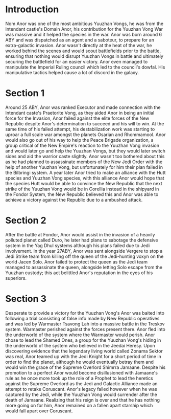 # Introduction

Nom Anor was one of the most ambitious Yuuzhan Vongs, he was from the Intendant castle's Domain Anor, his contribution for the Yuuzhan Vong War was massive and it helped the species in the war.
Anor was born around 6 ABY and was dispatched as an agent and a saboteur, to prepare for an extra-galactic invasion.
Anor wasn't directly at the heat of the war, he worked behind the scenes and would scout battlefields prior to the battle, ensuring that nothing would disrupt Yuuzhan Vongs in battle and ultimately securing the battlefield for an easier victory.
Anor even managed to manipulate the Imperial Ruling council which led to the council's dowfal.
His manipulative tactics helped cause a lot of discord in the galaxy.

# Section 1

Around 25 ABY, Anor was ranked Executor and made connection with the Intendant caste's Praetorite Vong, as they aided Anor in being an initial force for the Invasion, Anor failed against the elite forces of the New Republic despite Anor's determination to succeed and his will to win.
At the same time of his failed attempt, his destabilization work was starting to uproar a full scale war amongst the planets Osarian and Rhommamool.
Anor would also go out of his way to help the Peace Brigade organization, a group critical of the New Empire's reaction to the Yuuzhan Vong invasion and would later go and help the Yuuzhan Vongs, but they would later switch sides and aid the warrior caste slightly.
Anor wasn't too bothered about this as he had planned to assassinate members of the New Jedi Order with the help of another Yuuzhan Vong, but unfortunately for him their plan failed in the Bilbringi system.
A year later Anor tried to make an alliance with the Hutt species and Yuuzhan Vong species, with this alliance Anor would hope that the species Hutt would be able to convince the New Republic that the next strike of the Yuuzhan Vong would be in Corellia instead in the shipyard in the Fondor System, the New Republic believed this and Anor was able to achieve a victory against the Republic due to a ambushed attack.

# Section 2

After the battle at Fondor, Anor would assist in the invasion of a heavily polluted planet called Duro, he later had plans to sabotage the defensive system in the Yag Dhul systems although his plans failed due to Jedi involvement.
In the year 27ABY, Anor was sent alongside Vergere to stop a Jedi Strike team from killing off the queen of the Jedi-hunting voxyn on the world Jacen Solo.
Anor failed to protect the queen as the Jedi team managed to assassinate the queen, alongside letting Solo escape from the Yuuzhan custody; this act belittled Anor's reputation in the eyes of his superiors.

# Section 3

Desperate to provide a victory for the Yuuzhan Vong's Anor was baited into following a trial consisting of false info made by New Republic operatives and was led by Warmaster Tsavong Lah into a massive battle in the Treskov system.
Warmaster perished against the forces present there.
Anor fled into the underworld of the system where the Warmaster would perish.
Anor chose to lead the Shamed Ones, a group for the Yuuzhan Vong's hiding in the underworld of the system who believed in the Jeedai Heresy.
Upon discovering evidence that the legendary living world called Zonama Sektor was real, Anor teamed up with the Jedi Knight for a short period of time in order to find the planet, although he would eventually betray them and would win the grace of the Supreme Overlord Shimrra Jamaane.
Despite his promotion to a perfect Anor would become disillusioned with Jamaane's rule as he once more took up the role of a Prophet to lead the heretics against the Supreme Overlord as the Jedi and Galactic Alliance made an attempt to retake Coruscant.
Anor's legacy failed however when he was captured by the Jedi, while the Yuuzhan Vong would surrender after the death of Jamaane.
Realizing that his reign is over and that he has nothing more going on for him, Anor remained on a fallen apart starship which would fall apart over Coruscant.
